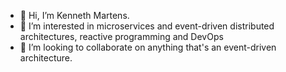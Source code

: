 - 👋 Hi, I’m Kenneth Martens.
- 👀 I’m interested in microservices and event-driven distributed architectures, reactive programming and DevOps
- 💞️ I’m looking to collaborate on anything that's an event-driven architecture.

<!---
therkal/therkal is a ✨ special ✨ repository because its `README.md` (this file) appears on your GitHub profile.
You can click the Preview link to take a look at your changes.
--->
